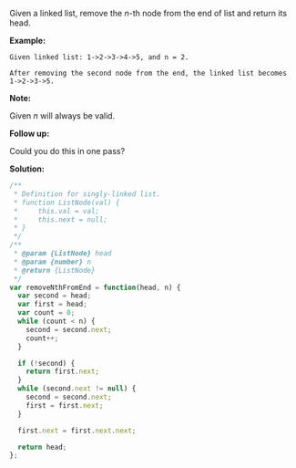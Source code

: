 Given a linked list, remove the _n_-th node from the end of list and return its head.

**Example:**

```
Given linked list: 1->2->3->4->5, and n = 2.

After removing the second node from the end, the linked list becomes 1->2->3->5.
```

**Note:**

Given _n_ will always be valid.

**Follow up:**

Could you do this in one pass?

**Solution:**

```js
/**
 * Definition for singly-linked list.
 * function ListNode(val) {
 *     this.val = val;
 *     this.next = null;
 * }
 */
/**
 * @param {ListNode} head
 * @param {number} n
 * @return {ListNode}
 */
var removeNthFromEnd = function(head, n) {
  var second = head;
  var first = head;
  var count = 0;
  while (count < n) {
    second = second.next;
    count++;
  }

  if (!second) {
    return first.next;
  }
  while (second.next != null) {
    second = second.next;
    first = first.next;
  }

  first.next = first.next.next;

  return head;
};
```
